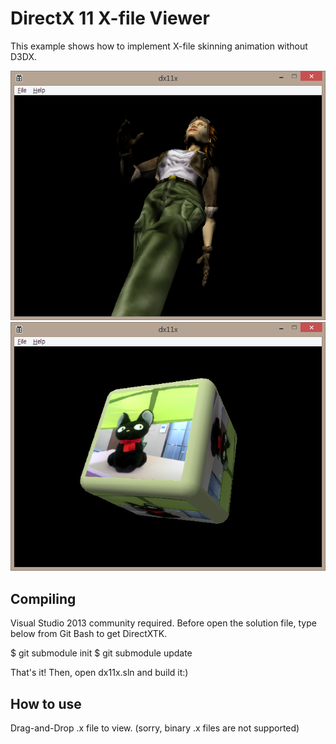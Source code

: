 # DirectX 11 X-file Viewer

This example shows how to implement X-file skinning animation without D3DX.

![tiny](tiny.png)
![jiji](jiji.png)

## Compiling

Visual Studio 2013 community required.
Before open the solution file, type below from Git Bash to get DirectXTK.

$ git submodule init
$ git submodule update

That's it! Then, open dx11x.sln and build it:)

## How to use

Drag-and-Drop .x file to view. (sorry, binary .x files are not supported)
